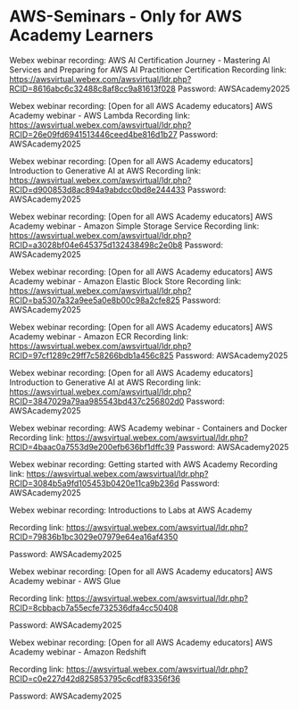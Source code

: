 # AWS-Seminars - Only for AWS Academy Learners

Webex webinar recording: AWS AI Certification Journey - Mastering AI Services and Preparing for AWS AI Practitioner Certification
Recording link: https://awsvirtual.webex.com/awsvirtual/ldr.php?RCID=8616abc6c32488c8af8cc9a81613f028
Password: AWSAcademy2025


Webex webinar recording: [Open for all AWS Academy educators] AWS Academy webinar - AWS Lambda
Recording link: https://awsvirtual.webex.com/awsvirtual/ldr.php?RCID=26e09fd6941513446ceed4be816d1b27
Password: AWSAcademy2025


Webex webinar recording: [Open for all AWS Academy educators] Introduction to Generative AI at AWS
Recording link: https://awsvirtual.webex.com/awsvirtual/ldr.php?RCID=d900853d8ac894a9abdcc0bd8e244433
Password: AWSAcademy2025

 

Webex webinar recording: [Open for all AWS Academy educators] AWS Academy webinar - Amazon Simple Storage Service
Recording link: https://awsvirtual.webex.com/awsvirtual/ldr.php?RCID=a3028bf04e645375d132438498c2e0b8
Password: AWSAcademy2025

 

Webex webinar recording: [Open for all AWS Academy educators] AWS Academy webinar - Amazon Elastic Block Store
Recording link: https://awsvirtual.webex.com/awsvirtual/ldr.php?RCID=ba5307a32a9ee5a0e8b00c98a2cfe825
Password: AWSAcademy2025


Webex webinar recording: [Open for all AWS Academy educators] AWS Academy webinar - Amazon ECR
Recording link: https://awsvirtual.webex.com/awsvirtual/ldr.php?RCID=97cf1289c29ff7c58266bdb1a456c825
Password: AWSAcademy2025

 

Webex webinar recording: [Open for all AWS Academy educators] Introduction to Generative AI at AWS
Recording link: https://awsvirtual.webex.com/awsvirtual/ldr.php?RCID=3847029a79aa985543bd437c256802d0
Password: AWSAcademy2025



Webex webinar recording: AWS Academy webinar - Containers and Docker
Recording link: https://awsvirtual.webex.com/awsvirtual/ldr.php?RCID=4baac0a7553d9e200efb636bf1dffc39
Password: AWSAcademy2025

 

Webex webinar recording: Getting started with AWS Academy
Recording link: https://awsvirtual.webex.com/awsvirtual/ldr.php?RCID=3084b5a9fd105453b0420e11ca9b236d
Password: AWSAcademy2025

 

Webex webinar recording: Introductions to Labs at AWS Academy

Recording link: https://awsvirtual.webex.com/awsvirtual/ldr.php?RCID=79836b1bc3029e07979e64ea16af4350

Password: AWSAcademy2025

 

Webex webinar recording: [Open for all AWS Academy educators] AWS Academy webinar - AWS Glue

Recording link: https://awsvirtual.webex.com/awsvirtual/ldr.php?RCID=8cbbacb7a55ecfe732536dfa4cc50408

Password: AWSAcademy2025

 

Webex webinar recording: [Open for all AWS Academy educators] AWS Academy webinar - Amazon Redshift

Recording link: https://awsvirtual.webex.com/awsvirtual/ldr.php?RCID=c0e227d42d825853795c6cdf83356f36

Password: AWSAcademy2025
